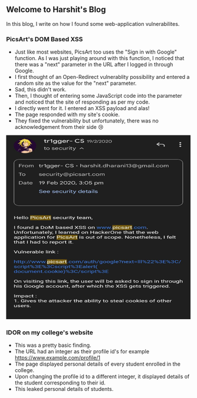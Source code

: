 ## Welcome to Harshit's Blog

In this blog, I write on how I found some web-application vulnerabilites.



### PicsArt's DOM Based XSS

- Just like most websites, PicsArt too uses the "Sign in with Google" function. As I was just playing around with this function, I noticed that there was a "next" parameter in the URL after I logged in through Google. 
- I first thought of an Open-Redirect vulnerablity possibility and entered a random site as the value for the "next" parameter.
- Sad, this didn't work.
- Then, I thought of entering some JavaScript code into the parameter and noticed that the site of responding as per my code.
- I directly went for it. I entered an XSS payload and alas! 
- The page responded with my site's cookie.
- They fixed the vulnerability but unfortunately, there was no acknowledgement from their side 😢

 <img src="/bug.jpg" width="500" height="500">
 
 
 <h3> IDOR on my college's website </h3>
 
- This was a pretty basic finding.
- The URL had an integer as their profile id's for example https://www.example.com/profile/1
- The page displayed personal details of every student enrolled in the college.
- Upon changing the profile id to a different integer, it displayed details of the student corresponding to their id.
- This leaked personal details of students.

